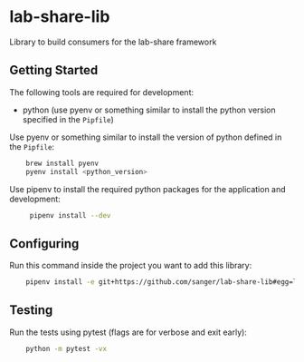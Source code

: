 # lab-share-lib

Library to build consumers for the lab-share framework

## Getting Started

The following tools are required for development:

- python (use pyenv or something similar to install the python version specified in the `Pipfile`)

Use pyenv or something similar to install the version of python
defined in the `Pipfile`:

```bash
    brew install pyenv
    pyenv install <python_version>
```
        
Use pipenv to install the required python packages for the application and development:

```bash
     pipenv install --dev
```

## Configuring

Run this command inside the project you want to add this library:

```bash
    pipenv install -e git+https://github.com/sanger/lab-share-lib#egg=lab-share-lib
```

## Testing

Run the tests using pytest (flags are for verbose and exit early):

```bash
    python -m pytest -vx
```
